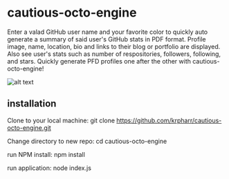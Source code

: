 # cautious-octo-engine

Enter a valad GitHub user name and your favorite color to quickly auto generate a summary of said user's GitHub stats in PDF format. Profile image, name, location, bio and links to their blog or portfolio are displayed.  Also see user's stats such as 
number of respositories, followers, following, and stars.  Quickly generate PFD profiles one after the other with cautious-octo-engine!


![alt text](Jan-18-2020.23-38-35.gif "Logo Title Text 1")


## installation

Clone to your local machine:
git clone https://github.com/krpharr/cautious-octo-engine.git

Change directory to new repo:
cd cautious-octo-engine

run NPM install:
npm install

run application:
node index.js